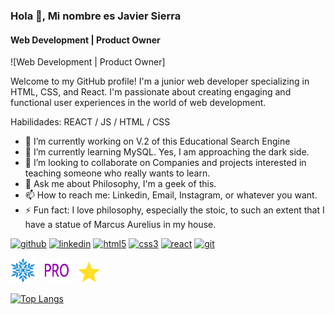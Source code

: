 ### Hola 👋, Mi nombre es Javier Sierra
#### Web Development | Product Owner
![Web Development | Product Owner]

Welcome to my GitHub profile! I'm a junior web developer specializing in HTML, CSS, and React. I'm passionate about creating engaging and functional user experiences in the world of web development.

Habilidades: REACT / JS / HTML / CSS

- 🔭 I’m currently working on V.2 of this Educational Search Engine 
- 🌱 I’m currently learning MySQL. Yes, I am approaching the dark side. 
- 👯 I’m looking to collaborate on Companies and projects interested in teaching someone who really wants to learn. 
- 💬 Ask me about Philosophy, I'm a geek of this. 
- 📫 How to reach me: Linkedin, Email, Instagram, or whatever you want.  
- ⚡ Fun fact: I love philosophy, especially the stoic, to such an extent that I have a statue of Marcus Aurelius in my house. 

[<img src='https://cdn.jsdelivr.net/npm/simple-icons@3.0.1/icons/github.svg' alt='github' height='40'>](https://github.com/https://github.com/javiersierrag)  [<img src='https://cdn.jsdelivr.net/npm/simple-icons@3.0.1/icons/linkedin.svg' alt='linkedin' height='40'>](https://www.linkedin.com/in/https://www.linkedin.com/in/gonzalezjaviersierra//)  [<img src='https://cdn.jsdelivr.net/npm/simple-icons@3.0.1/icons/html5.svg' alt='html5' height='40'>](https://github.com/C4rlosca/FSWD-IndexHelper)  [<img src='https://cdn.jsdelivr.net/npm/simple-icons@3.0.1/icons/css3.svg' alt='css3' height='40'>](https://github.com/C4rlosca/FSWD-IndexHelper)  [<img src='https://cdn.jsdelivr.net/npm/simple-icons@3.0.1/icons/react.svg' alt='react' height='40'>](https://github.com/C4rlosca/FSWD-IndexHelper)  [<img src='https://cdn.jsdelivr.net/npm/simple-icons@3.0.1/icons/git.svg' alt='git' height='40'>](https://github.com/C4rlosca/FSWD-IndexHelper)  

<a href='https://archiveprogram.github.com/'><img src='https://raw.githubusercontent.com/acervenky/animated-github-badges/master/assets/acbadge.gif' width='40' height='40'></a> <a href='https://github.com/pricing'><img src='https://raw.githubusercontent.com/acervenky/animated-github-badges/master/assets/pro.gif' width='40' height='40'></a> <a href='https://stars.github.com/'><img src='https://raw.githubusercontent.com/acervenky/animated-github-badges/master/assets/starbadge.gif' width='35' height='35'></a> 

[![Top Langs](https://github-readme-stats.vercel.app/api/top-langs/?username=https://github.com/javiersierrag)](https://github.com/javiersierrag/github-readme-stats)

